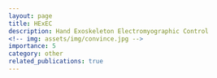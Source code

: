 ```yaml
---
layout: page
title: HExEC
description: Hand Exoskeleton Electromyographic Control
<!-- img: assets/img/convince.jpg -->
importance: 5
category: other
related_publications: true
---
```


